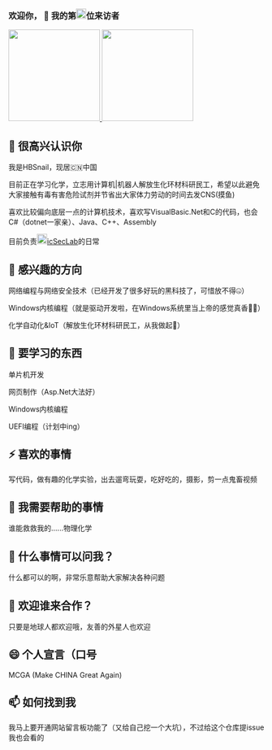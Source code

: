 ### 欢迎你， 👋 我的第<img height="20em" src="https://profile-counter.glitch.me/HBSnail/count.svg" />位来访者
<a href="https://github.com/HBSnail">
  <img height="180em" src="https://github-readme-stats.vercel.app/api?username=HBSnail&count_private=true&show_icons=true&bg_color=40,FFFFFF,DDDDFF" />
  <img height="180em" src="https://github-readme-stats.vercel.app/api/top-langs/?username=HBSnail&bg_color=40,FFFFFF,EEEEFF&layout=compact" />
</a>

## 👋 很高兴认识你

我是HBSnail，现居🇨🇳中国

目前正在学习化学，立志用计算机|机器人解放生化环材科研民工，希望以此避免大家接触有毒有害危险试剂并节省出大家体力劳动的时间去发CNS(摸鱼)

喜欢比较偏向底层一点的计算机技术，喜欢写VisualBasic.Net和C的代码，也会 C#（dotnet一家亲）、Java、C++、Assembly



目前负责<a href="https://github.com/icSecLab/"><img height="20em" src="https://avatars.githubusercontent.com/u/95754493?s=200&v=4"/>icSecLab</a>的日常


## 🔭 感兴趣的方向

网络编程与网络安全技术（已经开发了很多好玩的黑科技了，可惜放不得🤐）

Windows内核编程（就是驱动开发啦，在Windows系统里当上帝的感觉真香🧝‍♂️）

化学自动化&IoT（解放生化环材科研民工，从我做起🔧）

## 🌱 要学习的东西

单片机开发

网页制作（Asp.Net大法好）

Windows内核编程

UEFI编程（计划中ing）

## ⚡ 喜欢的事情

写代码，做有趣的化学实验，出去遛弯玩耍，吃好吃的，摄影，剪一点鬼畜视频

## 🤔 我需要帮助的事情

谁能救救我的......物理化学

## 💬 什么事情可以问我？

什么都可以的啊，非常乐意帮助大家解决各种问题

## 👯 欢迎谁来合作？

只要是地球人都欢迎哦，友善的外星人也欢迎

## 😄 个人宣言（口号

MCGA (Make CHINA Great Again)

## 📫 如何找到我

我马上要开通网站留言板功能了（又给自己挖一个大坑），不过给这个仓库提issue我也会看的
